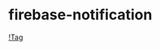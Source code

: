 # firebase-notification

[!Tag](https://raw.githubusercontent.com/Alex-DG/firebasenotification/master/screenshots/firebase-console-notification.png)
